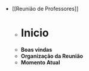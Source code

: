 - [[Reunião de Professores]]
	- # Inicio
	- **Boas vindas**
	- **Organização da Reunião**
	- **Momento Atual**